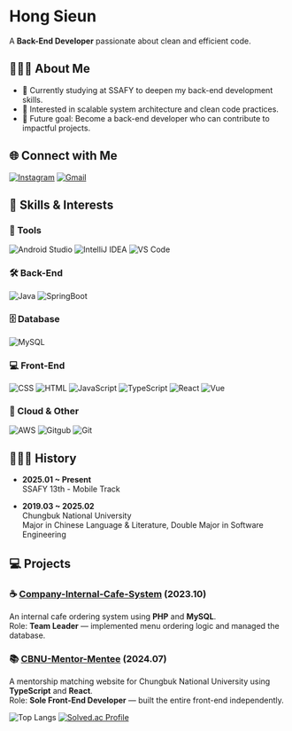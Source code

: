 # Hong Sieun
A **Back-End Developer** passionate about clean and efficient code.

## 👩🏻‍💻 About Me

- 📌 Currently studying at SSAFY to deepen my back-end development skills.
- 🚀 Interested in scalable system architecture and clean code practices.
- 🎯 Future goal: Become a back-end developer who can contribute to impactful projects.

## 🌐 Connect with Me

[![Instagram](https://img.shields.io/badge/Instagram-E4405F?style=flat&logo=Instagram&logoColor=white)](https://www.instagram.com/c_eun19)
[![Gmail](https://img.shields.io/badge/Gmail-d14836?style=flat&logo=Gmail&logoColor=white)](mailto:tjwns53@naver.com)

## 💼 Skills & Interests

### 🔧 Tools
![Android Studio](https://img.shields.io/badge/Android_Studio-3DDC84?style=flat&logo=AndroidStudio&logoColor=white)
![IntelliJ IDEA](https://img.shields.io/badge/IntelliJ_IDEA-2C2255?style=flat&logo=intellij-idea&logoColor=white)
![VS Code](https://img.shields.io/badge/VS_Code-007ACC?style=flat&logo=visual-studio-code&logoColor=white)

### 🛠️ Back-End
![Java](https://img.shields.io/badge/Java-007396?style=flat&logo=java&logoColor=white)
![SpringBoot](https://img.shields.io/badge/SpringBoot-6DB33F?style=flat&logo=Spring&logoColor=white)

### 🗄️ Database
![MySQL](https://img.shields.io/badge/MySQL-E6B91E?style=flat&logo=MySQL&logoColor=white)

### 💻 Front-End
![CSS](https://img.shields.io/badge/CSS-1572B6?style=flat&logo=css3&logoColor=white)
![HTML](https://img.shields.io/badge/HTML-00599C?style=flat&logo=html5&logoColor=white)
![JavaScript](https://img.shields.io/badge/JavaScript-F7DF1E?style=flat&logo=javascript&logoColor=white)
![TypeScript](https://img.shields.io/badge/TypeScript-3077C6?style=flat&logo=typescript&logoColor=white)
![React](https://img.shields.io/badge/React-61DAFB?style=flat&logo=React&logoColor=white)
![Vue](https://img.shields.io/badge/vue.js-4FC08D?style=flat&logo=Vue.js&logoColor=white)

### 🔗 Cloud & Other
![AWS](https://img.shields.io/badge/AWS-333664?style=flat&logo=amazon-aws&logoColor=white)
![Gitgub](https://img.shields.io/badge/github-181717?style=flat&logo=github&logoColor=white)
![Git](https://img.shields.io/badge/git-F05032?style=flat&logo=git&logoColor=white)

## 🧑🏻‍💻 History

- **2025.01 ~ Present**  
  SSAFY 13th - Mobile Track

- **2019.03 ~ 2025.02**  
  Chungbuk National University  
  Major in Chinese Language & Literature, Double Major in Software Engineering

## 💻 Projects

### ☕️ [Company-Internal-Cafe-System](https://github.com/XIOZ119/Company-Internal-Cafe-System) (2023.10)

An internal cafe ordering system using **PHP** and **MySQL**.  
Role: **Team Leader** — implemented menu ordering logic and managed the database.

### 📚 [CBNU-Mentor-Mentee](https://github.com/MentorMenteeCore/mentor-mentee-front) (2024.07)

A mentorship matching website for Chungbuk National University using **TypeScript** and **React**.  
Role: **Sole Front-End Developer** — built the entire front-end independently.

![Top Langs](https://github-readme-stats.vercel.app/api/top-langs/?username=XIOZ119&layout=compact)
[![Solved.ac Profile](http://mazassumnida.wtf/api/v2/generate_badge?boj=sieun4449)](https://solved.ac/sieun4449/)
